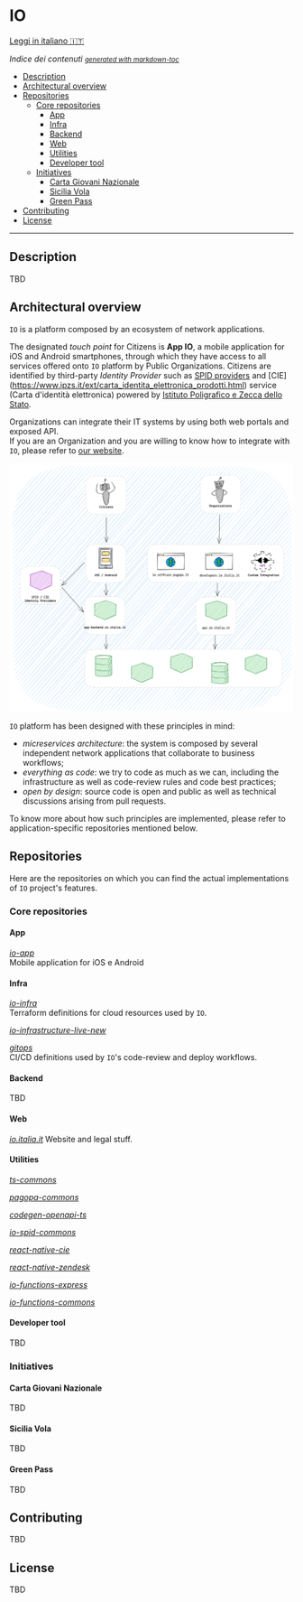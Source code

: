 # IO
[Leggi in italiano 🇮🇹](README.md)

*Indice dei contenuti* <small><i><a href='http://ecotrust-canada.github.io/markdown-toc/'>generated with markdown-toc</a></i></small>
- [Description](#description)
- [Architectural overview](#architectural-overview)
- [Repositories](#repositories)
  * [Core repositories](#core-repositories)
    + [App](#app)
    + [Infra](#infra)
    + [Backend](#backend)
    + [Web](#web)
    + [Utilities](#utilities)
    + [Developer tool](#developer-tool)
  * [Initiatives](#iniziatives)
    + [Carta Giovani Nazionale](#carta-giovani-nazionale)
    + [Sicilia Vola](#sicilia-vola)
    + [Green Pass](#green-pass)
- [Contributing](#contributing)
- [License](#license)


----

## Description
TBD
## Architectural overview
`IO` is a platform composed by an ecosystem of network applications.

The designated _touch point_ for Citizens is **App IO**, a mobile application for iOS and Android smartphones, through which they have access to all services offered onto `IO` platform by Public Organizations. Citizens are identified by third-party _Identity Provider_ such as [SPID providers](https://www.spid.gov.it/) and [CIE] (https://www.ipzs.it/ext/carta_identita_elettronica_prodotti.html) service (Carta d'identità elettronica) powered by [Istituto Poligrafico e Zecca dello Stato](https://www.ipzs.it).

Organizations can integrate their IT systems by using both web portals and exposed API.<br/>If you are an Organization and you are willing to know how to integrate with `IO`, please refer to [our website](https://io.italia.it/).

![architecture overview](assets/architecture-overview.png)

`IO` platform has been designed with these principles in mind:
* _micreservices architecture_: the system is composed by several independent network applications that collaborate to business workflows;
* _everything as code_: we try to code as much as we can, including the infrastructure as well as code-review rules and code best practices;
* _open by design_: source code is open and public as well as technical discussions arising from pull requests.

To know more about how such principles are implemented, please refer to application-specific repositories mentioned below.

## Repositories
Here are the repositories on which you can find the actual implementations of `IO` project's features.


### Core repositories
#### App
*[io-app](https://github.com/pagopa/io-app)* <br/>Mobile application for iOS e Android
#### Infra
*[io-infra](https://github.com/pagopa/io-infra)* <br/>Terraform definitions for cloud resources used by `IO`.

*[io-infrastructure-live-new](https://github.com/pagopa/io-infrastructure-live-new)* <br/>

*[gitops](https://github.com/pagopa/gitops)* <br/>CI/CD definitions used by `IO`'s code-review and deploy workflows.
#### Backend
TBD

#### Web
*[io.italia.it](https://github.com/pagopa/io-infra)* Website and legal stuff.

#### Utilities
*[ts-commons](https://github.com/pagopa/ts-commons)*

*[pagopa-commons](https://github.com/pagopa/pagopa-commons)*

*[codegen-openapi-ts](https://github.com/pagopa/codegen-openapi-ts)*

*[io-spid-commons](https://github.com/pagopa/io-spid-commons)*

*[react-native-cie](https://github.com/pagopa/react-native-cie)*

*[react-native-zendesk](https://github.com/pagopa/react-native-zendesk)*

*[io-functions-express](https://github.com/pagopa/io-functions-express)*

*[io-functions-commons](https://github.com/pagopa/io-functions-commons)*

#### Developer tool
TBD

### Initiatives

#### Carta Giovani Nazionale
TBD
#### Sicilia Vola
TBD
#### Green Pass
TBD

## Contributing
TBD

## License
TBD